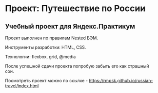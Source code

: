 # Проект: Путешествие по России
## Учебный проект для Яндекс.Практикум

Проект выполнен по правилам Nested БЭМ. 

Инструменты разработки: HTML, CSS.

Технологии: flexbox, grid, @media

После успешной сдачи проекта попробую забыть его как страшный сон.

Посмотреть проект можно по ссылке - https://rmpsk.github.io/russian-travel/index.html
